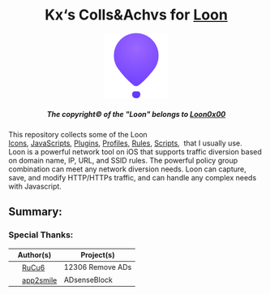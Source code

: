 <div align="center">
  <h1><strong>Kx‘s Colls&Achvs for <a href="https://apps.apple.com/in/app/loon/id1373567447">Loon</a></strong></h1>
</div>

<!-- Title -->

<div align="center">
  <img src="https://raw.githubusercontent.com/Likhixang/Looney/main/Icons/loon.png" width="128" height="128">
</div>

<!-- Loon Icon -->

<div align="center">
  <h5><strong>The copyright&copy; of the "Loon" belongs to <a href="https://github.com/Loon0x00">Loon0x00</a></strong></h5>
</div>

<!-- Copyright Notice -->

<div>
This repository collects some of the Loon <a href="https://github.com/Likhixang/Looney/tree/main/Icons">Icons</a>,&nbsp<a href="https://github.com/Likhixang/Looney/tree/main/JavaScripts">JavaScripts</a>,&nbsp<a href="https://github.com/Likhixang/Looney/tree/main/Plugins">Plugins</a>,&nbsp<a href="https://github.com/Likhixang/Looney/tree/main/Profiles">Profiles</a>,&nbsp<a href="https://github.com/Likhixang/Looney/tree/main/Rules">Rules</a>,&nbsp<a href="https://github.com/Likhixang/Looney/tree/main/Scripts">Scripts</a>,&nbsp that I usually use.
<br>
Loon is a powerful network tool on iOS that supports traffic diversion based on domain name, IP, URL, and SSID rules. The powerful policy group combination can meet any network diversion needs. Loon can capture, save, and modify HTTP/HTTPs traffic, and can handle any complex needs with Javascript.
</div>

<!-- Introduction of Loon --> 

<h2><strong>Summary:</strong></h2>


<h3><strong>Special Thanks:</strong></h3>

| Author(s) | Project(s) |
| --------- | ---------- |
| <img src="https://avatars.githubusercontent.com/u/49463634?v=4" width="16" height="16"> [RuCu6](https://github.com/RuCu6) | 12306 Remove ADs |
| <img src="https://avatars.githubusercontent.com/u/34903735?v=4" width="16" height="16"> [app2smile](https://github.com/app2smile) | ADsenseBlock |